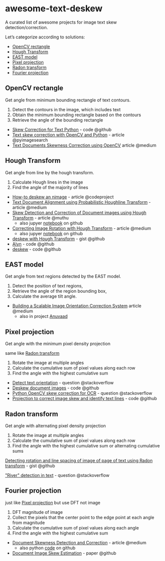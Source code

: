 # awesome-text-deskew

A curated list of awesome projects for image text skew detection/correction.


Let’s categorize according to solutions:

- [OpenCV rectangle](#opencv-rectangle)
- [Hough Transform](#hough-transform)
- [EAST model](#east-model)
- [Pixel projection](#pixel-projection)
- [Radon transform](#radon-transform)
- [Fourier projection](#fourier-projection)


## OpenCV rectangle

Get angle from minimum bounding rectangle of text contours.

1. Detect the contours in the image, which includes text
2. Obtain the minimum bounding rectangle based on the contours
3. Retrieve the angle of the bounding rectangle

- [Skew Correction for Text Python] - code @github
- [Text skew correction with OpenCV and Python] - article @pyimagesearch
- [Text Documents Skewness Correction using OpenCV] article @medium

[Skew Correction for Text Python]: https://github.com/JafirDon/Skew-Correction-for-Text-Python
[Text skew correction with OpenCV and Python]: https://pyimagesearch.com/2017/02/20/text-skew-correction-opencv-python/
[Text Documents Skewness Correction using OpenCV]: https://netraneupane.medium.com/text-skewness-correction-a51fd3a27157


## Hough Transform

Get angle from line by the hough transform.

1. Calculate Hough lines in the image
2. Find the angle of the majority of lines

- [How-to deskew an nimage] - article @codeproject
- [Text Document Alignment using Probabilistic Houghline Transform] - article @medium
- [Skew Detection and Correction of Document images using Hough Transform] - article @muthu
    - also jupyer [notebook](https://github.com/muthuspark/ml_research/blob/master/Skew%20angle%20detection%20and%20correction%20using%20Hough%20Transform.ipynb) on github
- [Correcting Image Rotation with Hough Transform] - article @medium
    - also jupyer [notebook](https://github.com/stephanefschwarz/Hough-Transform/blob/master/HoughTransform.ipynb) on github
- [deskew with Hough Transform] - gist @github
- [Alyn] - code @github
- [deskew] - code @github

[How-to deskew an nimage]: https://www.codeproject.com/Articles/13615/
[Text Document Alignment using Probabilistic Houghline Transform]: https://netraneupane.medium.com/document-image-alignment-97b61eeffb20
[Skew Detection and Correction of Document images using Hough Transform]: https://www.muthu.co/skew-detection-and-correction-of-document-images-using-hough-transform/
[Correcting Image Rotation with Hough Transform]: https://medium.com/wearesinch/correcting-image-rotation-with-hough-transform-e902a22ad988
[deskew with Hough Transform]: https://gist.github.com/AdroitAnandAI/46a7fa78ca0e018bfa4c340836844131
[Alyn]: https://github.com/kakul/Alyn
[deskew]: https://github.com/sbrunner/deskew


## EAST model

Get angle from text regions detected by the EAST model.

1. Detect the position of text regions,
2. Retrieve the angle of the region bounding box,
3. Calculate the average tilt angle.

- [Building a Scalable Image Orientation Correction System] article @medium
    - also in project [Anuvaad](https://github.com/project-anuvaad/anuvaad/blob/c8c61cdc2b94c6a93578b7b652027d3c041b93cc/anuvaad-etl/anuvaad-extractor/document-processor/pre-processor/src/services/orientation_correction.py#L123)

[Building a Scalable Image Orientation Correction System]: https://medium.com/@srihari_m_n/building-a-scalable-image-orientation-correction-system-a7214d6d879c


## Pixel projection

Get angle with the minimum pixel density projection

same like [Radon transform](#radon-transform)
1. Rotate the image at multiple angles
2. Calculate the cumulative sum of pixel values along each row
3. Find the angle with the highest cumulative sum

- [Detect text orientation] - question @stackoverflow
- [Deskew document images] - code @github
- [Python OpenCV skew correction for OCR] - question @stackoverflow
- [Projection to correct image skew and identify text lines] - code @github

[Detect text orientation]: https://stackoverflow.com/questions/23783061/detect-text-orientation
[Deskew document images]: https://github.com/amulyakali/skew-correction
[Python OpenCV skew correction for OCR]: https://stackoverflow.com/questions/57964634/python-opencv-skew-correction-for-ocr
[Projection to correct image skew and identify text lines]: https://github.com/microsoft/knowledge-extraction-recipes-forms/tree/master/Pre_Processing/Projection


## Radon transform

Get angle with alternating pixel density projection

1. Rotate the image at multiple angles
2. Calculate the cumulative sum of pixel values along each row
3. Find the angle with the highest cumulative sum or alternating cumulative sums


[Detecting rotation and line spacing of image of page of text using Radon transform] - gist @github

["River" detection in text] - question @stackoverflow


[Detecting rotation and line spacing of image of page of text using Radon transform]: https://gist.github.com/endolith/334196bac1cac45a4893
["River" detection in text]: https://dsp.stackexchange.com/questions/374/river-detection-in-text/377#377


## Fourier projection

just like [Pixel projection](#pixel-projection) but use DFT not image

1. DFT magnitude of image
2. Collect the pixels that the center point to the edge point at each angle from magnitude
2. Calculate the cumulative sum of pixel values along each angle
3. Find the angle with the highest cumulative sum


- [Document Skewness Detection and Correction] - article @medium
    - also python [code](https://github.com/np-n/blog_code_snippets/tree/master/Document%20Skewness%20Detection%20and%20Correction) on github
- [Document Image Skew Estimation] - paper @github

[Document Skewness Detection and Correction]: https://netraneupane.medium.com/document-skewness-detection-and-correction-8ba8204b5577
[Document Image Skew Estimation]: https://github.com/phamquiluan/jdeskew
